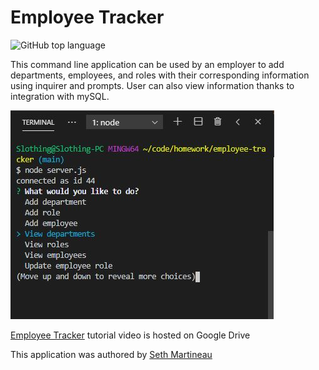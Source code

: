 # Employee Tracker

![GitHub top language](https://img.shields.io/github/languages/top/slothings/employee-tracker)

This command line application can be used by an employer to add departments, employees, and roles with their corresponding information using inquirer and prompts. User can also view information thanks to integration with mySQL. 

![Application landing page](/employeeTrackerSS.JPG)

[Employee Tracker](https://drive.google.com/file/d/1k2QLK6MqlZngVStgwXGjkhI3TCmRLWF8/view) tutorial video is hosted on Google Drive

This application was authored by [Seth Martineau](https://github.com/slothings)